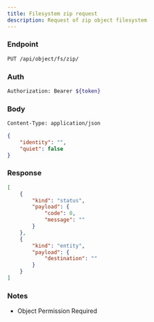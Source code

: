 ```yaml
---
title: Filesystem zip request
description: Request of zip object filesystem
---
```


### Endpoint

```bash
PUT /api/object/fs/zip/
```

### Auth

```bash
Authorization: Bearer ${token}
```

### Body

```bash
Content-Type: application/json
```

```json [Json]
{
    "identity": "",
    "quiet": false
}
```

### Response

```json [Json]
[
    {
        "kind": "status",
        "payload": {
            "code": 0,
            "message": ""
        }
    },
    {
        "kind": "entity",
        "payload": {
            "destination": ""
        }
    }
]
```

### Notes

- Object Permission Required
